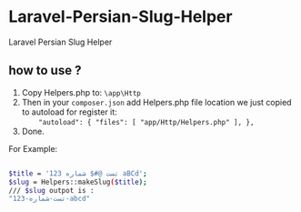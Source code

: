# Laravel-Persian-Slug-Helper
Laravel Persian Slug Helper

## how to use ?
1. Copy Helpers.php to: `\app\Http`
2. Then in your `composer.json` add Helpers.php file location we just copied to autoload for register it: <br>
  `    "autoload": {
        "files": [
            "app/Http/Helpers.php"
        ],
    },`
3. Done.

For Example:
```sh

$title = 'تست @#$ شماره 123 aBCd';
$slug = Helpers::makeSlug($title);
/// $slug outpot is :
"تست-شماره-123-abcd"
```
